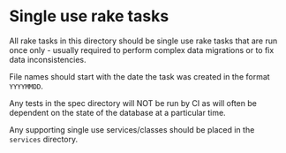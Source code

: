 # Single use rake tasks
All rake tasks in this directory should be single use rake tasks that are run once only - usually required to perform complex data migrations or to fix data inconsistencies.

File names should start with the date the task was created in the format `YYYYMMDD`.

Any tests in the spec directory will NOT be run by CI as will often be dependent on the state of the database at a particular time. 

Any supporting single use services/classes should be placed in the `services` directory.